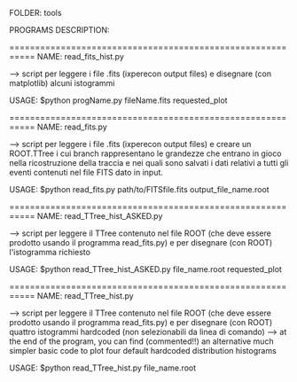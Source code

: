 FOLDER: tools


PROGRAMS DESCRIPTION:

===========================================================
NAME: read_fits_hist.py

--> script per leggere i file .fits (ixperecon output files)
    e disegnare (con matplotlib) alcuni istogrammi

USAGE: $python progName.py fileName.fits requested_plot


===========================================================
NAME: read_fits.py

--> script per leggere i file .fits (ixperecon output files)
    e creare un ROOT.TTree i cui branch rappresentano le
    grandezze che entrano in gioco nella ricostruzione della
    traccia e nei quali sono salvati i dati relativi a tutti
    gli eventi contenuti nel file FITS dato in input.

USAGE: $python read_fits.py path/to/FITSfile.fits output_file_name.root


===========================================================
NAME: read_TTree_hist_ASKED.py

--> script per leggere il TTree contenuto nel file ROOT (che
    deve essere prodotto usando il programma read_fits.py)
    e per disegnare (con ROOT) l'istogramma richiesto

USAGE: $python read_TTree_hist_ASKED.py file_name.root requested_plot


===========================================================
NAME: read_TTree_hist.py

--> script per leggere il TTree contenuto nel file ROOT (che
    deve essere prodotto usando il programma read_fits.py)
    e per disegnare (con ROOT) quattro istogrammi hardcoded
    (non selezionabili da linea di comando)
--> at the end of the program, you can find (commented!!) an
    alternative much simpler basic code to plot four default
    hardcoded distribution histograms

USAGE: $python read_TTree_hist.py file_name.root



